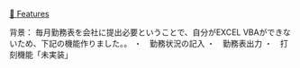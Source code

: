 
[🚀 Features](README.md)

背景：
毎月勤務表を会社に提出必要ということで、自分がEXCEL VBAができないため、下記の機能作りました。。
・　勤務状況の記入
・　勤務表出力
・　打刻機能「未実装」

